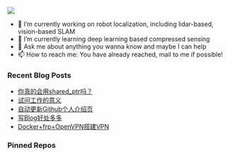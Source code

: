 ![](https://capsule-render.vercel.app/api?type=waving&height=200&text=BILL&desc=Please%20visit%20www.bingfeng.tech&fontAlignY=40&color=gradient)

- 🔭 I’m currently working on robot localization, including lidar-based, vision-based SLAM
- 🌱 I’m currently learning deep learning based compressed sensing
- 💬 Ask me about anything you wanna know and maybe I can help
- 📫 How to reach me: You have already reached, mail to me if possible!

<div>

### Recent Blog Posts

* [你真的会用shared_ptr吗？](https://sunbingfeng.github.io/blog/shared_ptr_doule_free_issue/)
* [试问工作的意义](https://sunbingfeng.github.io/blog/The_Meaning_Of_Work/)
* [自动更新Github个人介绍页](https://sunbingfeng.github.io/blog/Update_Github_Intro_Pages/)
* [写Blog好处多多](https://sunbingfeng.github.io/blog/Please_Write_More/)
* [Docker+frp+OpenVPN搭建VPN](https://sunbingfeng.github.io/blog/how_to_setup_a_vpn/)
### Pinned Repos

</div>
